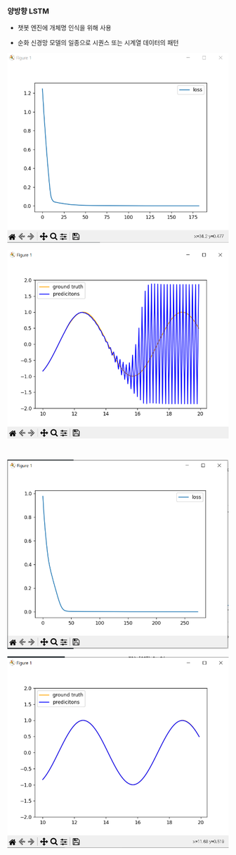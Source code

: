 ### 양방향 LSTM

- 챗봇 엔진에 개체명 인식을 위해 사용

- 순화 신경망 모델의 일종으로 시퀀스 또는 시계열 데이터의 패턴













![](LSTM%20모델_assets/2023-04-18-00-31-53-image.png)

![](LSTM%20모델_assets/2023-04-18-00-32-17-image.png)

    

![](LSTM%20모델_assets/2023-04-18-00-34-29-image.png)

![](LSTM%20모델_assets/2023-04-18-00-34-49-image.png)

    
